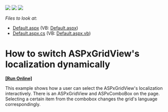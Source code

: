<!-- default badges list -->
![](https://img.shields.io/endpoint?url=https://codecentral.devexpress.com/api/v1/VersionRange/128543155/11.2.5%2B)
[![](https://img.shields.io/badge/Open_in_DevExpress_Support_Center-FF7200?style=flat-square&logo=DevExpress&logoColor=white)](https://supportcenter.devexpress.com/ticket/details/E2962)
[![](https://img.shields.io/badge/📖_How_to_use_DevExpress_Examples-e9f6fc?style=flat-square)](https://docs.devexpress.com/GeneralInformation/403183)
<!-- default badges end -->
<!-- default file list -->
*Files to look at*:

* [Default.aspx](./CS/WebSite/Default.aspx) (VB: [Default.aspx](./VB/WebSite/Default.aspx))
* [Default.aspx.cs](./CS/WebSite/Default.aspx.cs) (VB: [Default.aspx.vb](./VB/WebSite/Default.aspx.vb))
<!-- default file list end -->
# How to switch ASPxGridView's localization dynamically
<!-- run online -->
**[[Run Online]](https://codecentral.devexpress.com/e2962)**
<!-- run online end -->


<p>This example shows how a user can select the ASPxGridView's localization interactively. There is an ASPxGridView and ASPxComboBox on the page. Selecting a certain item from the combobox changes the grid's language correspondingly.</p>

<br/>


